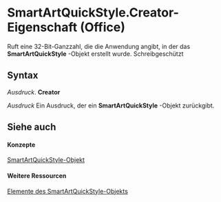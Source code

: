
# SmartArtQuickStyle.Creator-Eigenschaft (Office)

Ruft eine 32-Bit-Ganzzahl, die die Anwendung angibt, in der das  **SmartArtQuickStyle** -Objekt erstellt wurde. Schreibgeschützt


## Syntax

 _Ausdruck_. **Creator**

 _Ausdruck_ Ein Ausdruck, der ein **SmartArtQuickStyle** -Objekt zurückgibt.


## Siehe auch


#### Konzepte


[SmartArtQuickStyle-Objekt](e128920b-7adc-71e2-928b-84285f24d574.md)
#### Weitere Ressourcen


[Elemente des SmartArtQuickStyle-Objekts](http://msdn.microsoft.com/library/9121866b-1308-4024-faa6-fa9254f18dd6%28Office.15%29.aspx)